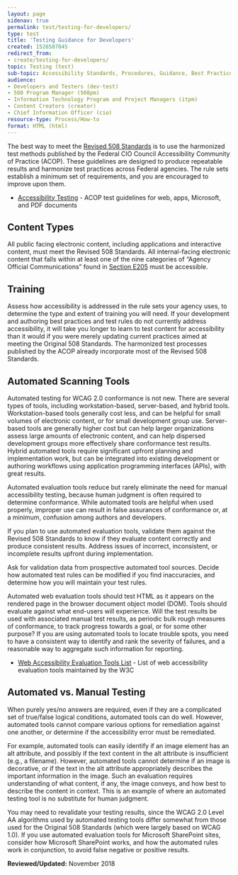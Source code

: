 ```yaml
---
layout: page
sidenav: true
permalink: test/testing-for-developers/
type: test
title: 'Testing Guidance for Developers'
created: 1526587845
redirect_from:
- create/testing-for-developers/
topic: Testing (test)
sub-topic: Accessibility Standards, Procedures, Guidance, Best Practices
audience:
- Developers and Testers (dev-test)
- 508 Program Manager (508pm)
- Information Technology Program and Project Managers (itpm)
- Content Creators (creator)
- Chief Information Officer (cio)
resource-type: Process/How-to
format: HTML (html)
---
```


The best way to meet the  [Revised 508 Standards][1] is to use the harmonized test methods published by the Federal CIO Council Accessibility Community of Practice (ACOP). These guidelines are designed to produce repeatable results and harmonize test practices across Federal agencies. The rule sets establish a minimum set of requirements, and you are encouraged to improve upon them.

  * [Accessibility Testing][2] - ACOP test guidelines for web, apps, Microsoft, and PDF documents

## Content Types

All public facing electronic content, including applications and interactive content, must meet the Revised 508 Standards. All internal-facing electronic content that falls within at least one of the nine categories of &ldquo;Agency Official Communications&rdquo; found in [Section E205][3] must be accessible.

## Training

Assess how accessibility is addressed in the rule sets your agency uses, to determine the type and extent of training you will need. If your development and authoring best practices and test rules do not currently address accessibility, it will take you longer to learn to test content for accessibility than it would if you were merely updating current practices aimed at meeting the Original 508 Standards. The harmonized test processes published by the ACOP already incorporate most of the Revised 508 Standards.

## Automated Scanning Tools

Automated testing for WCAG 2.0 conformance is not new. There are several types of tools, including workstation-based, server-based, and hybrid tools. Workstation-based tools generally cost less, and can be helpful for small volumes of electronic content, or for small development group use. Server-based tools are generally higher cost but can help larger organizations assess large amounts of electronic content, and can help dispersed development groups more effectively share conformance test results. Hybrid automated tools require significant upfront planning and implementation work, but can be integrated into existing development or authoring workflows using application programming interfaces (APIs), with great results.

Automated evaluation tools reduce but rarely eliminate the need for manual accessibility testing, because human judgment is often required to determine conformance. While automated tools are helpful when used properly, improper use can result in false assurances of conformance or, at a minimum, confusion among authors and developers.

If you plan to use automated evaluation tools, validate them against the Revised 508 Standards to know if they evaluate content correctly and produce consistent results. Address issues of incorrect, inconsistent, or incomplete results upfront during implementation.

Ask for validation data from prospective automated tool sources. Decide how automated test rules can be modified if you find inaccuracies, and determine how you will maintain your test rules.

Automated web evaluation tools should test HTML as it appears on the rendered page in the browser document object model (DOM). Tools should evaluate against what end-users will experience. Will the test results be used with associated manual test results, as periodic bulk rough measures of conformance, to track progress towards a goal, or for some other purpose? If you are using automated tools to locate trouble spots, you need to have a consistent way to identify and rank the severity of failures, and a reasonable way to aggregate such information for reporting.

  * [Web Accessibility Evaluation Tools List][4]&nbsp;- List of web accessibility evaluation tools maintained by the W3C

## Automated vs. Manual Testing

When purely yes/no answers are required, even if they are a complicated set of true/false logical conditions, automated tools can do well. However, automated tools cannot compare various options for remediation against one another, or determine if the accessibility error must be remediated.

For example, automated tools can easily identify if an image element has an alt attribute, and possibly if the text content in the alt attribute is insufficient (e.g., a filename). However, automated tools cannot determine if an image is decorative, or if the text in the alt attribute appropriately describes the important information in the image. Such an evaluation requires understanding of what content, if any, the image conveys, and how best to describe the content in context. This is an example of where an automated testing tool is no substitute for human judgment.

You may need to revalidate your testing results, since the WCAG 2.0 Level AA algorithms used by automated testing tools differ somewhat from those used for the Original 508 Standards (which were largely based on WCAG 1.0). If you use automated evaluation tools for Microsoft SharePoint sites, consider how Microsoft SharePoint works, and how the automated rules work in conjunction, to avoid false negative or positive results.


**Reviewed/Updated:** November 2018


 [1]: https://www.access-board.gov/guidelines-and-standards/communications-and-it/about-the-ict-refresh/final-rule/text-of-the-standards-and-guidelines
 [2]: {{site.baseurl}}/test
 [3]: https://www.access-board.gov/guidelines-and-standards/communications-and-it/about-the-ict-refresh/final-rule/single-file-version#E205-content
 [4]: https://www.w3.org/WAI/ER/tools/